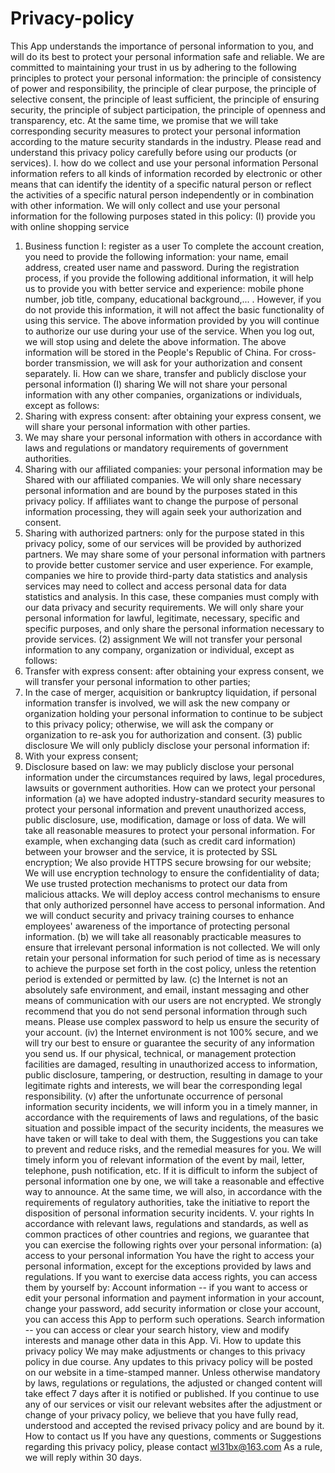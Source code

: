 # Privacy-policy
This App understands the importance of personal information to you, and will do its best to protect your personal information safe and reliable. We are committed to maintaining your trust in us by adhering to the following principles to protect your personal information: the principle of consistency of power and responsibility, the principle of clear purpose, the principle of selective consent, the principle of least sufficient, the principle of ensuring security, the principle of subject participation, the principle of openness and transparency, etc. At the same time, we promise that we will take corresponding security measures to protect your personal information according to the mature security standards in the industry. Please read and understand this privacy policy carefully before using our products (or services).
I. how do we collect and use your personal information
Personal information refers to all kinds of information recorded by electronic or other means that can identify the identity of a specific natural person or reflect the activities of a specific natural person independently or in combination with other information. We will only collect and use your personal information for the following purposes stated in this policy:
(I) provide you with online shopping service
1. Business function I: register as a user
To complete the account creation, you need to provide the following information: your name, email address, created user name and password.
During the registration process, if you provide the following additional information, it will help us to provide you with better service and experience: mobile phone number, job title, company, educational background,... . However, if you do not provide this information, it will not affect the basic functionality of using this service.
The above information provided by you will continue to authorize our use during your use of the service. When you log out, we will stop using and delete the above information.
The above information will be stored in the People's Republic of China. For cross-border transmission, we will ask for your authorization and consent separately.
Ii. How can we share, transfer and publicly disclose your personal information
(I) sharing
We will not share your personal information with any other companies, organizations or individuals, except as follows:
1. Sharing with express consent: after obtaining your express consent, we will share your personal information with other parties.
2. We may share your personal information with others in accordance with laws and regulations or mandatory requirements of government authorities.
3. Sharing with our affiliated companies: your personal information may be Shared with our affiliated companies. We will only share necessary personal information and are bound by the purposes stated in this privacy policy. If affiliates want to change the purpose of personal information processing, they will again seek your authorization and consent.
4. Sharing with authorized partners: only for the purpose stated in this privacy policy, some of our services will be provided by authorized partners. We may share some of your personal information with partners to provide better customer service and user experience. For example, companies we hire to provide third-party data statistics and analysis services may need to collect and access personal data for data statistics and analysis. In this case, these companies must comply with our data privacy and security requirements. We will only share your personal information for lawful, legitimate, necessary, specific and specific purposes, and only share the personal information necessary to provide services.
(2) assignment
We will not transfer your personal information to any company, organization or individual, except as follows:
1. Transfer with express consent: after obtaining your express consent, we will transfer your personal information to other parties;
2. In the case of merger, acquisition or bankruptcy liquidation, if personal information transfer is involved, we will ask the new company or organization holding your personal information to continue to be subject to this privacy policy; otherwise, we will ask the company or organization to re-ask you for authorization and consent.
(3) public disclosure
We will only publicly disclose your personal information if:
1. With your express consent;
2. Disclosure based on law: we may publicly disclose your personal information under the circumstances required by laws, legal procedures, lawsuits or government authorities.
How can we protect your personal information
(a) we have adopted industry-standard security measures to protect your personal information and prevent unauthorized access, public disclosure, use, modification, damage or loss of data. We will take all reasonable measures to protect your personal information. For example, when exchanging data (such as credit card information) between your browser and the service, it is protected by SSL encryption; We also provide HTTPS secure browsing for our website; We will use encryption technology to ensure the confidentiality of data; We use trusted protection mechanisms to protect our data from malicious attacks. We will deploy access control mechanisms to ensure that only authorized personnel have access to personal information. And we will conduct security and privacy training courses to enhance employees' awareness of the importance of protecting personal information.
(b) we will take all reasonably practicable measures to ensure that irrelevant personal information is not collected. We will only retain your personal information for such period of time as is necessary to achieve the purpose set forth in the cost policy, unless the retention period is extended or permitted by law.
(c) the Internet is not an absolutely safe environment, and email, instant messaging and other means of communication with our users are not encrypted. We strongly recommend that you do not send personal information through such means. Please use complex password to help us ensure the security of your account.
(iv) the Internet environment is not 100% secure, and we will try our best to ensure or guarantee the security of any information you send us. If our physical, technical, or management protection facilities are damaged, resulting in unauthorized access to information, public disclosure, tampering, or destruction, resulting in damage to your legitimate rights and interests, we will bear the corresponding legal responsibility.
(v) after the unfortunate occurrence of personal information security incidents, we will inform you in a timely manner, in accordance with the requirements of laws and regulations, of the basic situation and possible impact of the security incidents, the measures we have taken or will take to deal with them, the Suggestions you can take to prevent and reduce risks, and the remedial measures for you. We will timely inform you of relevant information of the event by mail, letter, telephone, push notification, etc. If it is difficult to inform the subject of personal information one by one, we will take a reasonable and effective way to announce.
At the same time, we will also, in accordance with the requirements of regulatory authorities, take the initiative to report the disposition of personal information security incidents.
V. your rights
In accordance with relevant laws, regulations and standards, as well as common practices of other countries and regions, we guarantee that you can exercise the following rights over your personal information:
(a) access to your personal information
You have the right to access your personal information, except for the exceptions provided by laws and regulations. If you want to exercise data access rights, you can access them by yourself by:
Account information -- if you want to access or edit your personal information and payment information in your account, change your password, add security information or close your account, you can access this App to perform such operations.
Search information -- you can access or clear your search history, view and modify interests and manage other data in this App.
Vi. How to update this privacy policy
We may make adjustments or changes to this privacy policy in due course. Any updates to this privacy policy will be posted on our website in a time-stamped manner. Unless otherwise mandatory by laws, regulations or regulations, the adjusted or changed content will take effect 7 days after it is notified or published. If you continue to use any of our services or visit our relevant websites after the adjustment or change of your privacy policy, we believe that you have fully read, understood and accepted the revised privacy policy and are bound by it.
How to contact us
If you have any questions, comments or Suggestions regarding this privacy policy, please contact wl31bx@163.com
As a rule, we will reply within 30 days.
